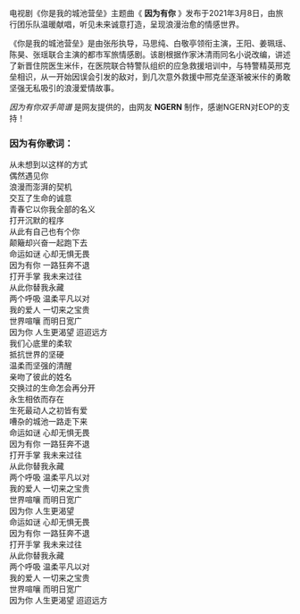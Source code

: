 

电视剧《你是我的城池营垒》主题曲《 **因为有你** 》发布于2021年3月8日，由旅行团乐队温暖献唱，听见未来诚意打造，呈现浪漫治愈的情感世界。

《你是我的城池营垒》是由张彤执导，马思纯、白敬亭领衔主演，王阳、姜珮瑶、陈昊、张瑶联合主演的都市军旅情感剧。该剧根据作家沐清雨同名小说改编，讲述了新晋住院医生米佧，在医院联合特警队组织的应急救援培训中，与特警精英邢克垒相识，从一开始因误会引发的敌对，到几次意外救援中邢克垒逐渐被米佧的勇敢坚强无私吸引的浪漫爱情故事。

_因为有你双手简谱_ 是网友提供的，由网友 **NGERN** 制作，感谢NGERN对EOP的支持！

### 因为有你歌词：

从未想到以这样的方式  
偶然遇见你  
浪漫而澎湃的契机  
交互了生命的诚意  
青春它以你我全部的名义  
打开沉默的程序  
从此有自己也有个你  
颠簸却兴奋一起跑下去  
命运如谜 心却无惧无畏  
因为有你 一路狂奔不退  
打开手掌 我未来过往  
从此你替我永藏  
两个呼吸 温柔平凡以对  
我的爱人 一切来之宝贵  
世界喧嚷 而明日宽广  
因为你 人生更渴望 迢迢远方  
我们心底里的柔软  
抵抗世界的坚硬  
温柔而坚强的清醒  
亲吻了彼此的姓名  
交换过的生命怎会再分开  
永生相依而存在  
生死最动人之初皆有爱  
嘈杂的城池一路走下来  
命运如谜 心却无惧无畏  
因为有你 一路狂奔不退  
打开手掌 我未来过往  
从此你替我永藏  
两个呼吸 温柔平凡以对  
我的爱人 一切来之宝贵  
世界喧嚷 而明日宽广  
因为你 人生更渴望  
命运如谜 心却无惧无畏  
因为有你 一路狂奔不退  
打开手掌 我未来过往  
从此你替我永藏  
两个呼吸 温柔平凡以对  
我的爱人 一切来之宝贵  
世界喧嚷 而明日宽广  
因为你 人生更渴望 迢迢远方

